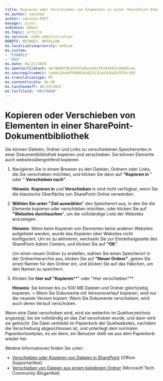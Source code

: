 ```yaml
---
title: Kopieren oder Verschieben von Elementen in einer SharePoint-Dokumentbibliothek
ms.author: cmcatee
author: cmcatee-MSFT
manager: scotv
audience: Admin
ms.topic: article
ms.service: o365-administration
ROBOTS: NOINDEX, NOFOLLOW
ms.localizationpriority: medium
ms.custom:
- "5300013"
- "454"
ms.date: 04/21/2020
ms.openlocfilehash: 4ef8006f8b36fdfad6a2dd1f0342692130d95cee
ms.sourcegitcommit: c4e8c29a94f840816a023131ea7b4a2bf876c305
ms.translationtype: MT
ms.contentlocale: de-DE
ms.lasthandoff: 06/29/2022
ms.locfileid: "66270640"
---
```

# <a name="copy-or-move-items-in-a-sharepoint-document-library"></a>Kopieren oder Verschieben von Elementen in einer SharePoint-Dokumentbibliothek

Sie können Dateien, Ordner und Links zu verschiedenen Speicherorten in einer Dokumentbibliothek kopieren und verschieben. Sie können Elemente auch websitesübergreifend kopieren. 
  
1. Navigieren Sie in einem Browser zu den Dateien, Ordnern oder Links, die Sie verschieben möchten, und klicken Sie dann auf **"Kopieren in** " oder " **Verschieben nach"**.

    **Hinweis**: **Kopieren in** und **Verschieben** in sind nicht verfügbar, wenn Sie die klassische Oberfläche von SharePoint Online verwenden.
  
2. **Wählen Sie unter "Ziel auswählen**" den Speicherort aus, in den Sie die Elemente kopieren oder verschieben möchten, oder klicken Sie auf **"Websites durchsuchen**", um die vollständige Liste der Websites anzuzeigen.

    **Hinweis**: Wenn beim Kopieren von Elementen keine anderen Websites aufgelistet werden, wurde das Kopieren über Websites nicht konfiguriert. Um es zu aktivieren, wechseln Sie zur Einstellungsseite des SharePoint Admin Centers, und klicken Sie auf **"OK**".
  
    Um einen neuen Ordner zu erstellen, wählen Sie einen Speicherort in der Ordnerhierarchie aus, klicken Sie auf **"Neuer Ordner"**, geben Sie einen Namen für den Ordner ein, und klicken Sie auf das Häkchen, um den Namen zu speichern.

3. Klicken Sie **hier auf "Kopieren****" oder "Hier verschieben"**.

    **Hinweis**: Sie können bis zu 500 MB Dateien und Ordner gleichzeitig kopieren. > Wenn Sie Dokumente mit Versionsverlauf kopieren, wird nur die neueste Version kopiert. Wenn Sie Dokumente verschieben, wird auch deren Verlauf verschoben.
  
 Wenn eine Datei verschoben wird, wird sie weiterhin im Quellverzeichnis angezeigt, bis sie vollständig an das Ziel verschoben wurde, und dann wird sie gelöscht. Die Datei verbleibt im Papierkorb der Quellwebsites, nachdem die Verschiebung abgeschlossen ist, und unterliegt dem normalen Papierkorbzeitplan, es sei denn, ein Benutzer stellt sie aus dem Papierkorb wieder her.

Weitere Informationen finden Sie unter:

 - [Verschieben oder Kopieren von Dateien in SharePoint](https://support.office.com/article/move-or-copy-files-in-sharepoint-00e2f483-4df3-46be-a861-1f5f0c1a87bc) (Office-Supportartikel)
 - [Verschieben von Dateien aus einem beliebigen Ordner](https://techcommunity.microsoft.com/t5/Microsoft-SharePoint-Blog/Now-move-files-anywhere-in-Office-365-SharePoint-and-OneDrive/ba-p/146973) (Microsoft Tech Community-Blogartikel)  